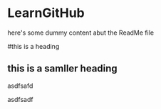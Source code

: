 # LearnGitHub

here's some dummy content abut the ReadMe file

#this is a heading

## this is a samller heading

asdfsafd

asdfsadf
